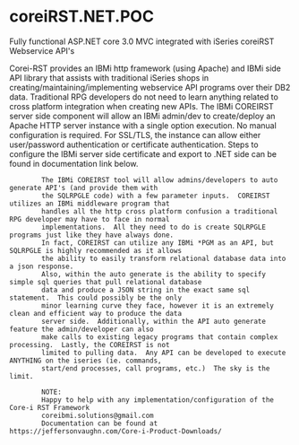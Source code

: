 # coreiRST.NET.POC
Fully functional ASP.NET core 3.0 MVC integrated with iSeries coreiRST Webservice API's

Corei-RST provides an IBMi http framework (using Apache) and IBMi side API library that assists with
            traditional iSeries shops in creating/maintaining/implementing webservice API programs over
            their DB2 data.  Traditional RPG developers do not need to learn anything related to cross platform
            integration when creating new APIs.  The IBMi COREIRST server side component will allow an IBMi admin/dev
            to create/deploy an Apache HTTP server instance with a single option execution.  No manual configuration
            is required.  For SSL/TLS, the instance can allow either user/password authentication or certificate
            authentication.  Steps to configure the IBMi server side certificate and export to .NET side can be
            found in documentation link below.

            The IBMi COREIRST tool will allow admins/developers to auto generate API's (and provide them with
            the SQLRPGLE code) with a few parameter inputs.  COREIRST utilizes an IBMi middleware program that
            handles all the http cross platform confusion a traditional RPG developer may have to face in normal
            implementations.  All they need to do is create SQLRPGLE programs just like they have always done.
            In fact, COREIRST can utilize any IBMi *PGM as an API, but SQLRPGLE is highly recommended as it allows
            the ability to easily transform relational database data into a json response.
            Also, within the auto generate is the ability to specify simple sql queries that pull relational database
            data and produce a JSON string in the exact same sql statement.  This could possibly be the only
            minor learning curve they face, however it is an extremely clean and efficient way to produce the data
            server side.  Additionally, within the API auto generate feature the admin/developer can also
            make calls to existing legacy programs that contain complex processing.  Lastly, the COREIRST is not
            limited to pulling data.  Any API can be developed to execute ANYTHING on the iseries (ie. commands,
            start/end processes, call programs, etc.)  The sky is the limit.
            
            NOTE: 
            Happy to help with any implementation/configuration of the Core-i RST Framework
            coreibmi.solutions@gmail.com
            Documentation can be found at https://jeffersonvaughn.com/Core-i-Product-Downloads/ 
